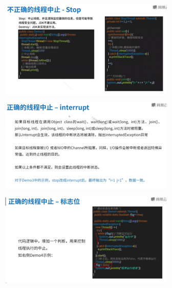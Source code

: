 ![image-20201105134154287](image/image-20201105134154287.png)

![image-20201105134811920](image/image-20201105134811920.png) 

![image-20201105134911172](image/image-20201105134911172.png)